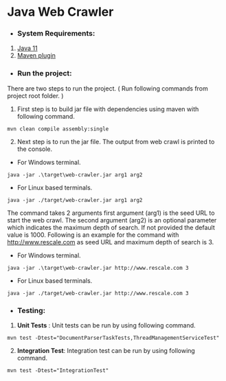 # **Java Web Crawler**

* ### System Requirements:
1. [Java 11](https://www.oracle.com/java/technologies/javase/jdk11-archive-downloads.html) 
2. [Maven plugin](https://maven.apache.org/download.cgi)

* ### Run the project:
There are two steps to run the project. ( Run following commands from project root folder. )
1. First step is to build jar file with dependencies using maven with following command.
```
mvn clean compile assembly:single
```
2. Next step is to run the jar file. The output from web crawl is printed to the console.

- For Windows terminal.
```
java -jar .\target\web-crawler.jar arg1 arg2
```
- For Linux based terminals.
```
java -jar ./target/web-crawler.jar arg1 arg2
```
The command takes 2 arguments first argument (arg1) is the seed URL to start the web crawl. The second argument (arg2) is an optional parameter which indicates the maximum depth of search. If not provided the default value is 1000. Following is an example for the command with http://www.rescale.com as seed URL and maximum depth of search is 3.
- For Windows terminal.
```
java -jar .\target\web-crawler.jar http://www.rescale.com 3
```
- For Linux based terminals.
```
java -jar ./target/web-crawler.jar http://www.rescale.com 3
```
* ### Testing:
1. **Unit Tests** : Unit tests can be run by using following command.
```
mvn test -Dtest="DocumentParserTaskTests,ThreadManagementServiceTest"
```
2. **Integration Test**: Integration test can be run by using following command.
```
mvn test -Dtest="IntegrationTest"
```